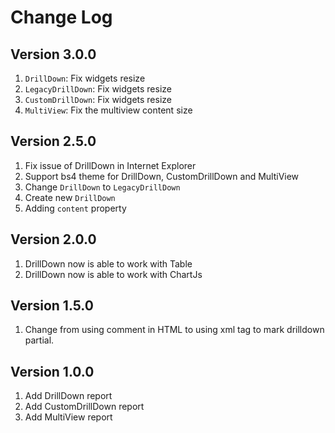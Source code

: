 # Change Log

## Version 3.0.0

1. `DrillDown`: Fix widgets resize
1. `LegacyDrillDown`: Fix widgets resize
1. `CustomDrillDown`: Fix widgets resize
1. `MultiView`: Fix the multiview content size


## Version 2.5.0

1. Fix issue of DrillDown in Internet Explorer
2. Support bs4 theme for DrillDown, CustomDrillDown and MultiView
3. Change `DrillDown` to `LegacyDrillDown`
4. Create new `DrillDown`
5. Adding `content` property

## Version 2.0.0

1. DrillDown now is able to work with Table
2. DrillDown now is able to work with ChartJs

## Version 1.5.0

1. Change from using comment in HTML to using xml tag to mark drilldown partial.

## Version 1.0.0

1. Add DrillDown report
2. Add CustomDrillDown report
3. Add MultiView report
